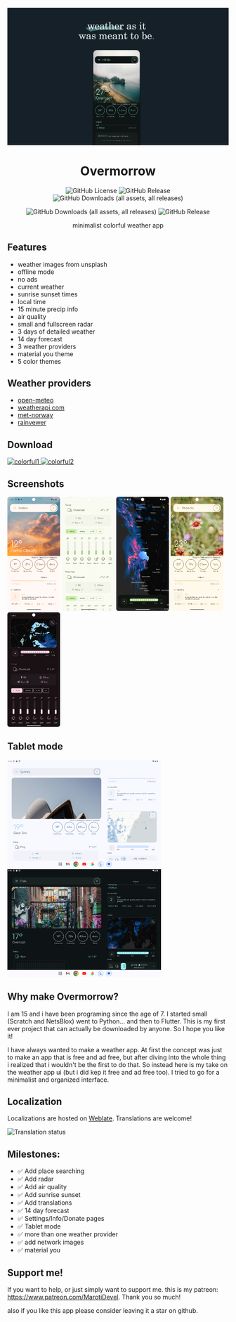 ![page48](Screenshots/meant_to_be_coast.png)

<h1 align="center">Overmorrow</h1>

<div align="center">
  <img alt="GitHub License" src="https://img.shields.io/github/license/bmaroti9/Overmorrow?style=flat-square&labelColor=%231B262E&color=%23E7F5F4">
 <img alt="GitHub Release" src="https://img.shields.io/github/v/release/bmaroti9/Overmorrow?style=flat-square&labelColor=%231B262E&color=%23E7F5F4">
  <img alt="GitHub Downloads (all assets, all releases)" 
  src="https://img.shields.io/github/downloads/bmaroti9/Overmorrow/total?style=flat-square&labelColor=%231B262E&color=%23E7F5F4">

  <img alt="GitHub Downloads (all assets, all releases)"
  src="https://img.shields.io/github/stars/bmaroti9/Overmorrow?style=flat-square&labelColor=%231B262E&color=%23E7F5F4">
  <img alt="GitHub Release" src="https://img.shields.io/github/forks/bmaroti9/Overmorrow?style=flat-square&labelColor=%231B262E&color=%23E7F5F4">
</a>

minimalist colorful weather app

</div>

## Features
  - weather images from unsplash
  - offline mode
  - no ads
  - current weather
  - sunrise sunset times
  - local time
  - 15 minute precip info
  - air quality
  - small and fullscreen radar
  - 3 days of detailed weather
  - 14 day forecast
  - 3 weather providers
  - material you theme
  - 5 color themes


## Weather providers
- [open-meteo](https://open-meteo.com)
- [weatherapi.com](https://www.weatherapi.com)
- [met-norway](https://api.met.no/)
- [rainvewer](https://www.rainviewer.com/api.html)

## Download

<div align="left">
    <a href="https://play.google.com/store/apps/details?id=com.marotidev.Overmorrow">
  <img src="Screenshots/play_badge4.png" alt="colorful1" width="150">
</a>
<a href="https://apt.izzysoft.de/fdroid/index/apk/com.marotidev.Overmorrow/">
  <img src="Screenshots/IzzyOnDroid_c.png" alt="colorful2" width="150">
</a>
</div>

## Screenshots

<div align="left">
<img src="Screenshots/Screenshot_20241205_212848.png" alt="colorful2" width="120">
<img src="Screenshots/Screenshot_20241221_140407.png" alt="colorful1" width="120">
<img src="Screenshots/Screenshot_20241221_135813.png" alt="colorful3" width="120">
<img src="Screenshots/Screenshot_20241205_210845.png" alt="colorful4" width="120">
<img src="Screenshots/Screenshot_20241221_135351.png" alt="colorful5" width="120">
</div>

## Tablet mode

<div align="left">
<img src="Screenshots/Screenshot_20240820_085425.png" alt="colorful2" width="350">
<img src="Screenshots/Screenshot_20240820_084013.png" alt="colorful1" width="350">
</div>

## Why make Overmorrow?
I am 15 and i have been programing since the age of 7. I started small (Scratch and NetsBlox) 
went to Python... and then to Flutter. This is my first ever project that can actually be downloaded by anyone. So I hope you like it!

I have always wanted to make a weather app. At first the concept was just to make an app that 
is free and ad free, but after diving into the whole thing i realized that i wouldn't be the first to do that. 
So instead here is my take on the weather app ui (but i did kep it free and ad free too). I tried to go for a minimalist and organized interface. 

## Localization
Localizations are hosted on [Weblate](https://hosted.weblate.org/projects/overmorrow-weather/). Translations are welcome!

<img src="https://hosted.weblate.org/widget/overmorrow-weather/horizontal-auto.svg" alt="Translation status" />

## Milestones:
  - ✅ Add place searching
  - ✅ Add radar
  - ✅ Add air quality
  - ✅ Add sunrise sunset
  - ✅ Add translations
  - ✅ 14 day forecast 
  - ✅ Settings/Info/Donate pages
  - ✅ Tablet mode
  - ✅ more than one weather provider
  - ✅ add network images
  - ✅ material you

## Support me!

If you want to help, or just simply want to support me.
this is my patreon: https://www.patreon.com/MarotiDevel.
Thank you so much!

also if you like this app please consider leaving it a star on github.